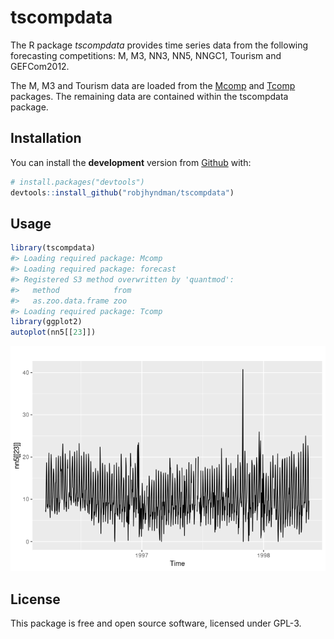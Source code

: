 
<!-- README.md is generated from README.Rmd. Please edit that file -->

# tscompdata

The R package *tscompdata* provides time series data from the following
forecasting competitions: M, M3, NN3, NN5, NNGC1, Tourism and
GEFCom2012.

The M, M3 and Tourism data are loaded from the
[Mcomp](http://pkg.robjhyndman.com/Mcomp/) and
[Tcomp](https://github.com/ellisp/Tcomp-r-package) packages. The
remaining data are contained within the tscompdata package.

## Installation

You can install the **development** version from
[Github](https://github.com/robjhyndman/tscompdata) with:

``` r
# install.packages("devtools")
devtools::install_github("robjhyndman/tscompdata")
```

## Usage

``` r
library(tscompdata)
#> Loading required package: Mcomp
#> Loading required package: forecast
#> Registered S3 method overwritten by 'quantmod':
#>   method            from
#>   as.zoo.data.frame zoo
#> Loading required package: Tcomp
library(ggplot2)
autoplot(nn5[[23]])
```

![](man/figures/README-nn5-1.png)<!-- -->

## License

This package is free and open source software, licensed under GPL-3.
